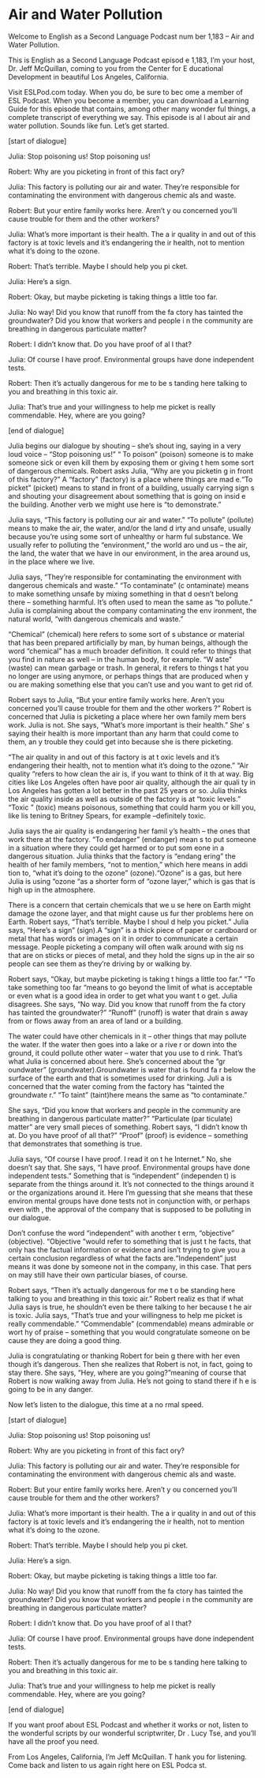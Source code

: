 # Air and Water Pollution

Welcome to English as a Second Language Podcast num ber 1,183 – Air and Water Pollution. 

This is English as a Second Language Podcast episod e 1,183, I’m your host, Dr. Jeff McQuillan, coming to you from the Center for E ducational Development in beautiful Los Angeles, California.  

Visit ESLPod.com today. When you do, be sure to bec ome a member of ESL Podcast. When you become a member, you can download  a Learning Guide for this episode that contains, among other many wonder ful things, a complete transcript of everything we say. This episode is al l about air and water pollution. Sounds like fun. Let’s get started. 

[start of dialogue] 

Julia: Stop poisoning us! Stop poisoning us! 

Robert: Why are you picketing in front of this fact ory? 

Julia: This factory is polluting our air and water.  They’re responsible for contaminating the environment with dangerous chemic als and waste. 

Robert: But your entire family works here. Aren’t y ou concerned you’ll cause trouble for them and the other workers? 

Julia: What’s more important is their health. The a ir quality in and out of this factory is at toxic levels and it’s endangering the ir health, not to mention what it’s doing to the ozone. 

Robert: That’s terrible. Maybe I should help you pi cket. 

Julia: Here’s a sign.  

Robert: Okay, but maybe picketing is taking things a little too far. 

Julia: No way! Did you know that runoff from the fa ctory has tainted the groundwater? Did you know that workers and people i n the community are breathing in dangerous particulate matter?  

Robert: I didn’t know that. Do you have proof of al l that?  

 Julia: Of course I have proof. Environmental groups  have done independent tests. 

Robert: Then it’s actually dangerous for me to be s tanding here talking to you and breathing in this toxic air. 

Julia: That’s true and your willingness to help me picket is really commendable. Hey, where are you going? 

[end of dialogue] 

Julia begins our dialogue by shouting – she’s shout ing, saying in a very loud voice – “Stop poisoning us!” “ To poison” (poison) someone is to make someone sick or even kill them by exposing them or giving t hem some sort of dangerous chemicals. Robert asks Julia, “Why are you picketin g in front of this factory?” A “factory” (factory) is a place where things are mad e.“To picket” (picket) means to stand in front of a building, usually carrying sign s and shouting your disagreement about something that is going on insid e the building. Another verb we might use here is “to demonstrate.” 

Julia says, “This factory is polluting our air and water.” “To pollute” (pollute) means to make the air, the water, and/or the land d irty and unsafe, usually because you’re using some sort of unhealthy or harm ful substance. We usually refer to polluting the “environment,” the world aro und us – the air, the land, the water that we have in our environment, in the area around us, in the place where we live.  

Julia says, “They’re responsible for contaminating the environment with dangerous chemicals and waste.” “To contaminate” (c ontaminate) means to make something unsafe by mixing something in that d oesn’t belong there – something harmful. It’s often used to mean the same  as “to pollute.” Julia is complaining about the company contaminating the env ironment, the natural world, “with dangerous chemicals and waste.” 

“Chemical” (chemical) here refers to some sort of s ubstance or material that has been prepared artificially by man, by human beings,  although the word “chemical” has a much broader definition. It could refer to things that you find in nature as well – in the human body, for example. “W aste” (waste) can mean garbage or trash. In general, it refers to things t hat you no longer are using anymore, or perhaps things that are produced when y ou are making something else that you can’t use and you want to get rid of.   

 Robert says to Julia, “But your entire family works  here. Aren’t you concerned you’ll cause trouble for them and the other workers ?” Robert is concerned that Julia is picketing a place where her own family mem bers work. Julia is not. She says, “What’s more important is their health.” She’ s saying their health is more important than any harm that could come to them, an y trouble they could get into because she is there picketing.  

“The air quality in and out of this factory is at t oxic levels and it’s endangering their health, not to mention what it’s doing to the  ozone.” “Air quality “refers to how clean the air is, if you want to think of it th at way. Big cities like Los Angeles often have poor air quality, although the air quali ty in Los Angeles has gotten a lot better in the past 25 years or so. Julia thinks  the air quality inside as well as outside of the factory is at “toxic levels.” “Toxic ” (toxic) means poisonous, something that could harm you or kill you, like lis tening to Britney Spears, for example –definitely toxic. 

Julia says the air quality is endangering her famil y’s health – the ones that work there at the factory. “To endanger” (endanger) mean s to put someone in a situation where they could get harmed or to put som eone in a dangerous situation. Julia thinks that the factory is “endang ering” the health of her family members, “not to mention,” which here means in addi tion to, “what it’s doing to the ozone” (ozone).“Ozone” is a gas, but here Julia  is using “ozone “as a shorter form of “ozone layer,” which is gas that is high up  in the atmosphere.  

There is a concern that certain chemicals that we u se here on Earth might damage the ozone layer, and that might cause us fur ther problems here on Earth. Robert says, “That’s terrible. Maybe I shoul d help you picket.” Julia says, “Here’s a sign” (sign).A “sign” is a thick piece of  paper or cardboard or metal that has words or images on it in order to communicate a  certain message. People picketing a company will often walk around with sig ns that are on sticks or pieces of metal, and they hold the signs up in the air so people can see them as they’re driving by or walking by.  

Robert says, “Okay, but maybe picketing is taking t hings a little too far.” “To take something too far “means to go beyond the limit of what is acceptable or even what is a good idea in order to get what you want t o get. Julia disagrees. She says, “No way. Did you know that runoff from the fa ctory has tainted the groundwater?” “Runoff” (runoff) is water that drain s away from or flows away from an area of land or a building.  

The water could have other chemicals in it – other things that may pollute the water. If the water then goes into a lake or a rive r or down into the ground, it could pollute other water – water that you use to d rink. That’s what Julia is concerned about here. She’s concerned about the “gr oundwater” (groundwater).Groundwater is water that is found fa r below the surface of the earth and that is sometimes used for drinking. Juli a is concerned that the water coming from the factory has “tainted the groundwate r.” “To taint” (taint)here means the same as “to contaminate.” 

She says, “Did you know that workers and people in the community are breathing in dangerous particulate matter?” “Particulate (par ticulate) matter” are very small pieces of something. Robert says, “I didn’t know th at. Do you have proof of all that?” “Proof” (proof) is evidence – something that  demonstrates that something is true.  

Julia says, “Of course I have proof. I read it on t he Internet.” No, she doesn’t say that. She says, “I have proof. Environmental groups  have done independent tests.” Something that is “independent” (independen t) is separate from the things around it. It’s not connected to the things around it or the organizations around it. Here I’m guessing that she means that these environ mental groups have done tests not in conjunction with, or perhaps even with , the approval of the company that is supposed to be polluting in our dialogue.  

Don’t confuse the word “independent” with another t erm, “objective” (objective). “Objective “would refer to something that is just t he facts, that only has the factual information or evidence and isn’t trying to  give you a certain conclusion regardless of what the facts are.“Independent” just  means it was done by someone not in the company, in this case. That pers on may still have their own particular biases, of course.  

Robert says, “Then it’s actually dangerous for me t o be standing here talking to you and breathing in this toxic air.” Robert realiz es that if what Julia says is true, he shouldn’t even be there talking to her because t he air is toxic. Julia says, “That’s true and your willingness to help me picket  is really commendable.” “Commendable” (commendable) means admirable or wort hy of praise – something that you would congratulate someone on be cause they are doing a good thing.  

Julia is congratulating or thanking Robert for bein g there with her even though it’s dangerous. Then she realizes that Robert is not, in  fact, going to stay there. She says, “Hey, where are you going?”meaning of course that Robert is now walking away from Julia. He’s not going to stand there if h e is going to be in any danger.   

 Now let’s listen to the dialogue, this time at a no rmal speed. 

[start of dialogue] 

Julia: Stop poisoning us! Stop poisoning us! 

Robert: Why are you picketing in front of this fact ory? 

Julia: This factory is polluting our air and water.  They’re responsible for contaminating the environment with dangerous chemic als and waste. 

Robert: But your entire family works here. Aren’t y ou concerned you’ll cause trouble for them and the other workers? 

Julia: What’s more important is their health. The a ir quality in and out of this factory is at toxic levels and it’s endangering the ir health, not to mention what it’s doing to the ozone. 

Robert: That’s terrible. Maybe I should help you pi cket. 

Julia: Here’s a sign.  

Robert: Okay, but maybe picketing is taking things a little too far. 

Julia: No way! Did you know that runoff from the fa ctory has tainted the groundwater? Did you know that workers and people i n the community are breathing in dangerous particulate matter?  

Robert: I didn’t know that. Do you have proof of al l that? 

Julia: Of course I have proof. Environmental groups  have done independent tests. 

Robert: Then it’s actually dangerous for me to be s tanding here talking to you and breathing in this toxic air. 

Julia: That’s true and your willingness to help me picket is really commendable. Hey, where are you going? 

[end of dialogue] 

 If you want proof about ESL Podcast and whether it works or not, listen to the wonderful scripts by our wonderful scriptwriter, Dr . Lucy Tse, and you’ll have all the proof you need. 

From Los Angeles, California, I’m Jeff McQuillan. T hank you for listening. Come back and listen to us again right here on ESL Podca st.  

